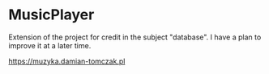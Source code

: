 # MusicPlayer
Extension of the project for credit in the subject "database".
I have a plan to improve it at a later time.

https://muzyka.damian-tomczak.pl
